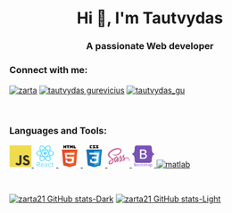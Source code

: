 <h1 align="center">Hi 👋, I'm Tautvydas</h1>
<h3 align="center">A passionate Web developer</h3>

<h3 align="left">Connect with me:</h3>
<p align="left">
<a href="https://codepen.io/zarta" target="blank"><img align="center" src="https://raw.githubusercontent.com/rahuldkjain/github-profile-readme-generator/master/src/images/icons/Social/codepen.svg" alt="zarta" height="30" width="40" /></a>
<a href="https://linkedin.com/in/tautvydas-gurevicius-962467160" target="blank"><img align="center" src="https://raw.githubusercontent.com/rahuldkjain/github-profile-readme-generator/master/src/images/icons/Social/linked-in-alt.svg" alt="tautvydas gurevicius" height="30" width="40" /></a>
<a href="https://instagram.com/tautvydas_gu" target="blank"><img align="center" src="https://raw.githubusercontent.com/rahuldkjain/github-profile-readme-generator/master/src/images/icons/Social/instagram.svg" alt="tautvydas_gu" height="30" width="40" /></a>
</p>
<br>
<h3 align="left">Languages and Tools:</h3>
<p align="left"> <a href="https://developer.mozilla.org/en-US/docs/Web/JavaScript" target="_blank" rel="noreferrer"> <img src="https://raw.githubusercontent.com/devicons/devicon/master/icons/javascript/javascript-original.svg" alt="javascript" width="40" height="40"/> </a> <a href="https://reactjs.org/" target="_blank" rel="noreferrer"> <img src="https://raw.githubusercontent.com/devicons/devicon/master/icons/react/react-original-wordmark.svg" alt="react" width="40" height="40"/> </a> <a href="https://www.w3.org/html/" target="_blank" rel="noreferrer"> <img src="https://raw.githubusercontent.com/devicons/devicon/master/icons/html5/html5-original-wordmark.svg" alt="html5" width="40" height="40"/> </a> <a href="https://www.w3schools.com/css/" target="_blank" rel="noreferrer"> <img src="https://raw.githubusercontent.com/devicons/devicon/master/icons/css3/css3-original-wordmark.svg" alt="css3" width="40" height="40"/> </a> </a> <a href="https://sass-lang.com" target="_blank" rel="noreferrer"> <img src="https://raw.githubusercontent.com/devicons/devicon/master/icons/sass/sass-original.svg" alt="sass" width="40" height="40"/> </a> <a href="https://getbootstrap.com" target="_blank" rel="noreferrer"> <img src="https://raw.githubusercontent.com/devicons/devicon/master/icons/bootstrap/bootstrap-plain-wordmark.svg" alt="bootstrap" width="40" height="40"/> </a> <a href="https://www.mathworks.com/" target="_blank" rel="noreferrer"> <img src="https://upload.wikimedia.org/wikipedia/commons/2/21/Matlab_Logo.png" alt="matlab" width="40" height="40"/> </p>
<br>

<!-- <p>&nbsp;<img align="center" src="https://github-readme-stats.vercel.app/api?username=zarta21&show_icons=true&locale=en" alt="zarta21" /></p> -->
[![zarta21 GitHub stats-Dark](https://github-readme-stats.vercel.app/api?username=zarta21&show_icons=true&theme=dark#gh-dark-mode-only)](https://github.com/zarta21/github-readme-stats#gh-dark-mode-only)
[![zarta21 GitHub stats-Light](https://github-readme-stats.vercel.app/api?username=zarta21&show_icons=true&theme=default#gh-light-mode-only)](https://github.com/zarta21/github-readme-stats#gh-light-mode-only)
